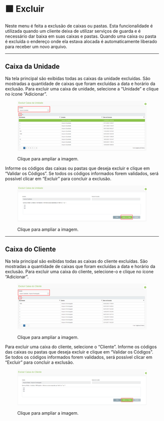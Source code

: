 # 🟩 Excluir

Neste menu é feita a exclusão de caixas ou pastas. Esta funcionalidade é utilizada quando um cliente deixa de utilizar serviços de guarda e é necessário dar baixa em suas caixas e pastas. Quando uma caixa ou pasta é excluída o endereço onde ela estava alocada é automaticamente liberado para receber um novo arquivo. &#x20;

***

## Caixa da Unidade&#x20;

Na tela principal são exibidas todas as caixas da unidade excluídas. São mostradas a quantidade de caixas que foram excluídas a data e horário da exclusão. Para excluir uma caixa de unidade, selecione a “Unidade” e clique no ícone “Adicionar”.&#x20;

<figure><img src="../.gitbook/assets/caixa19.png" alt=""><figcaption><p>Clique para ampliar a imagem.</p></figcaption></figure>

Informe os códigos das caixas ou pastas que deseja excluir e clique em “Validar os Códigos”. Se todos os códigos informados forem validados, será possível clicar em “Excluir” para concluir a exclusão. &#x20;

<figure><img src="../.gitbook/assets/caixa20.png" alt=""><figcaption><p>Clique para ampliar a imagem.</p></figcaption></figure>

***

## Caixa do Cliente&#x20;

Na tela principal são exibidas todas as caixas do cliente excluídas. São mostradas a quantidade de caixas que foram excluídas a data e horário da exclusão. Para excluir uma caixa do cliente, selecione-o e clique no ícone “Adicionar”.&#x20;

<figure><img src="../.gitbook/assets/caixa21.png" alt=""><figcaption><p>Clique para ampliar a imagem.</p></figcaption></figure>

Para excluir uma caixa do cliente, selecione o “Cliente”. Informe os códigos das caixas ou pastas que deseja excluir e clique em “Validar os Códigos”. Se todos os códigos informados forem validados, será possível clicar em “Excluir” para concluir a exclusão.&#x20;

<figure><img src="../.gitbook/assets/caixa22.png" alt=""><figcaption><p>Clique para ampliar a imagem.</p></figcaption></figure>
